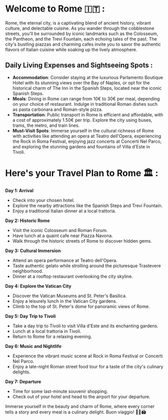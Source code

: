 # Welcome to Rome 🇮🇹 :

Rome, the eternal city, is a captivating blend of ancient history, vibrant culture, and delectable cuisine. As you wander through the cobblestone streets, you'll be surrounded by iconic landmarks such as the Colosseum, the Pantheon, and the Trevi Fountain, each echoing tales of the past. The city's bustling piazzas and charming cafes invite you to savor the authentic flavors of Italian cuisine while soaking up the lively atmosphere.

## Daily Living Expenses and Sightseeing Spots :

- **Accommodation**: Consider staying at the luxurious Parlamento Boutique Hotel with its stunning views over the Bay of Naples, or opt for the historical charm of The Inn in the Spanish Steps, located near the iconic Spanish Steps.
- **Meals**: Dining in Rome can range from 10€ to 30€ per meal, depending on your choice of restaurant. Indulge in traditional Roman dishes such as pasta carbonara and Roman-style pizza.
- **Transportation**: Public transport in Rome is efficient and affordable, with a cost of approximately 1.50€ per trip. Explore the city using buses, trams, the metro, and train lines.
- **Must-Visit Spots**: Immerse yourself in the cultural richness of Rome with activities like attending an opera at Teatro dell'Opera, experiencing the Rock in Roma Festival, enjoying jazz concerts at Concerti Nel Parco, and exploring the stunning gardens and fountains of Villa d'Este in Tivoli.

# Here's your Travel Plan to Rome 🏛️ :

**Day 1: Arrival**
- Check into your chosen hotel.
- Explore the nearby attractions like the Spanish Steps and Trevi Fountain.
- Enjoy a traditional Italian dinner at a local trattoria.

**Day 2: Historic Rome**
- Visit the iconic Colosseum and Roman Forum.
- Have lunch at a quaint cafe near Piazza Navona.
- Walk through the historic streets of Rome to discover hidden gems.

**Day 3: Cultural Immersion**
- Attend an opera performance at Teatro dell'Opera.
- Taste authentic gelato while strolling around the picturesque Trastevere neighborhood.
- Dinner at a rooftop restaurant overlooking the city skyline.

**Day 4: Explore the Vatican City**
- Discover the Vatican Museums and St. Peter's Basilica.
- Enjoy a leisurely lunch in the Vatican City gardens.
- Climb to the top of St. Peter's dome for panoramic views of Rome.

**Day 5: Day Trip to Tivoli**
- Take a day trip to Tivoli to visit Villa d'Este and its enchanting gardens.
- Lunch at a local trattoria in Tivoli.
- Return to Rome for a relaxing evening.

**Day 6: Music and Nightlife**
- Experience the vibrant music scene at Rock in Roma Festival or Concerti Nel Parco.
- Enjoy a late-night Roman street food tour for a taste of the city's culinary delights.

**Day 7: Departure**
- Time for some last-minute souvenir shopping.
- Check out of your hotel and head to the airport for your departure.

Immerse yourself in the beauty and charm of Rome, where every corner tells a story and every meal is a culinary delight. Buon viaggio! 🍷🍕🏟️